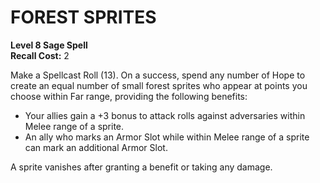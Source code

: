 # FOREST SPRITES

**Level 8 Sage Spell**  
**Recall Cost:** 2

Make a Spellcast Roll (13). On a success, spend any number of Hope to create an equal number of small forest sprites who appear at points you choose within Far range, providing the following benefits:

- Your allies gain a +3 bonus to attack rolls against adversaries within Melee range of a sprite.
- An ally who marks an Armor Slot while within Melee range of a sprite can mark an additional Armor Slot.

A sprite vanishes after granting a benefit or taking any damage.
